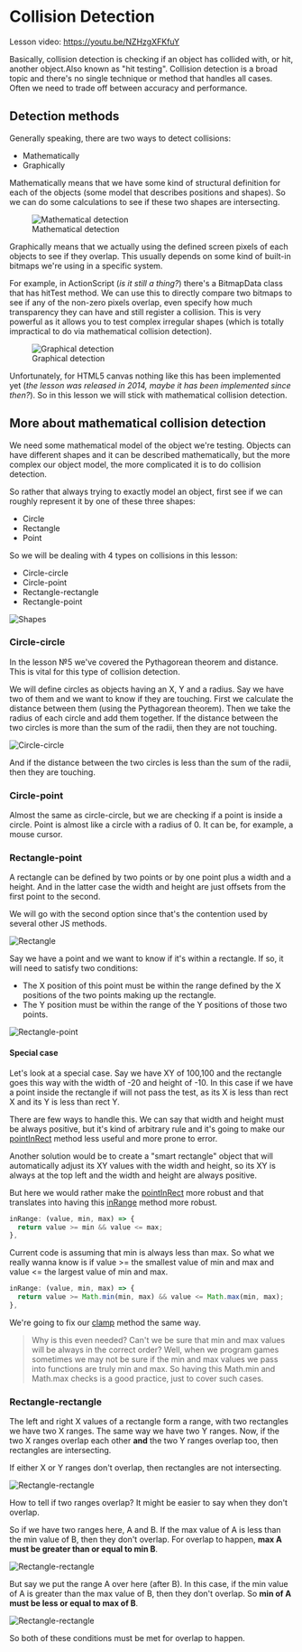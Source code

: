 # Collision Detection

Lesson video: https://youtu.be/NZHzgXFKfuY

Basically, collision detection is checking if an object has collided with, or hit, another object.Also known as "hit testing". Collision detection is a broad topic and there's no single technique or method that handles all cases. Often we need to trade off between accuracy and performance.

## Detection methods

Generally speaking, there are two ways to detect collisions:
- Mathematically
- Graphically

Mathematically means that we have some kind of structural definition for each of the objects (some model that describes positions and shapes). So we can do some calculations to see if these two shapes are intersecting.

<figure>
  <img src="./images/mathematical-detection.png" alt="Mathematical detection">
  <figcaption>Mathematical detection</figcaption>
</figure>

Graphically means that we actually using the defined screen pixels of each objects to see if they overlap. This usually depends on some kind of built-in bitmaps we're using in a specific system. 

For example, in ActionScript (*is it still a thing?*) there's a BitmapData class that has hitTest method. We can use this to directly compare two bitmaps to see if any of the non-zero pixels overlap, even specify how much transparency they can have and still register a collision. This is very powerful as it allows you to test complex irregular shapes (which is totally impractical to do via mathematical collision detection).

<figure>
  <img src="./images/graphical-detection.png" alt="Graphical detection">
  <figcaption>Graphical detection</figcaption>
</figure>

Unfortunately, for HTML5 canvas nothing like this has been implemented yet (*the lesson was released in 2014, maybe it has been implemented since then?*). So in this lesson we will stick with mathematical collision detection.

## More about mathematical collision detection

We need some mathematical model of the object we're testing. Objects can have different shapes and it can be described mathematically, but the more complex our object model, the more complicated it is to do collision detection.

So rather that always trying to exactly model an object, first see if we can roughly represent it by one of these three shapes:
- Circle
- Rectangle
- Point

So we will be dealing with 4 types on collisions in this lesson:
- Circle-circle
- Circle-point
- Rectangle-rectangle
- Rectangle-point

![Shapes](./images/shapes.png)

### Circle-circle

In the lesson №5 we've covered the Pythagorean theorem and distance. This is vital for this type of collision detection. 

We will define circles as objects having an X, Y and a radius. Say we have two of them and we want to know if they are touching. First we calculate the distance between them (using the Pythagorean theorem). Then we take the radius of each circle and add them together. If the distance between the two circles is more than the sum of the radii, then they are not touching.

![Circle-circle](./images/circle-circle.png)

And if the distance between the two circles is less than the sum of the radii, then they are touching.

### Circle-point

Almost the same as circle-circle, but we are checking if a point is inside a circle. Point is almost like a circle with a radius of 0. It can be, for example, a mouse cursor.

### Rectangle-point

A rectangle can be defined by two points or by one point plus a width and a height. And in the latter case the width and height are just offsets from the first point to the second. 

We will go with the second option since that's the contention used by several other JS methods.

![Rectangle](./images/rectangle.png)

Say we have a point and we want to know if it's within a rectangle. If so, it will need to satisfy two conditions: 
- The X position of this point must be within the range defined by the X positions of the two points making up the rectangle.
- The Y position must be within the range of the Y positions of those two points.

![Rectangle-point](./images/rectangle-point.png)

#### Special case

Let's look at a special case. Say we have XY of 100,100 and the rectangle goes this way with the width of -20 and height of -10. In this case if we have a point inside the rectangle if will not pass the test, as its X is less than rect X and its Y is less than rect Y.

There are few ways to handle this. We can say that width and height must be always positive, but it's kind of arbitrary rule and it's going to make our [pointInRect](../../utils/utils.js) method less useful and more prone to error.

Another solution would be to create a "smart rectangle" object that will automatically adjust its XY values with the width and height, so its XY is always at the top left and the width and height are always positive.

But here we would rather make the [pointInRect](../../utils/utils.js) more robust and that translates into having this [inRange](../../utils/utils.js) method more robust.

```js
inRange: (value, min, max) => {
  return value >= min && value <= max;
},
```

Current code is assuming that min is always less than max. So what we really wanna know is if value >= the smallest value of min and max and value <= the largest value of min and max.

```js
inRange: (value, min, max) => {
  return value >= Math.min(min, max) && value <= Math.max(min, max);
},
```

We're going to fix our [clamp](../../utils/utils.js) method the same way.

> Why is this even needed? Can't we be sure that min and max values will be always in the correct order? Well, when we program games sometimes we may not be sure 
> if the min and max values we pass into functions are truly min and max. So having this Math.min and Math.max checks is a good practice, just to cover such cases.

### Rectangle-rectangle

The left and right X values of a rectangle form a range, with two rectangles we have two X ranges. The same way we have two Y ranges. Now, if the two X ranges overlap each other **and** the two Y ranges overlap too, then rectangles are intersecting.

If either X or Y ranges don't overlap, then rectangles are not intersecting.

![Rectangle-rectangle](./images/rectangle-rectangle-1.png)

How to tell if two ranges overlap? It might be easier to say when they don't overlap.

So if we have two ranges here, A and B. If the max value of A is less than the min value of B, then they don't overlap. For overlap to happen, **max A must be greater than or equal to min B**.

![Rectangle-rectangle](./images/rectangle-rectangle-2.png)

But say we put the range A over here (after B). In this case, if the min value of A is greater than the max value of B, then they don't overlap. So **min of A must be less or equal to max of B**.

![Rectangle-rectangle](./images/rectangle-rectangle-3.png)

So both of these conditions must be met for overlap to happen.

